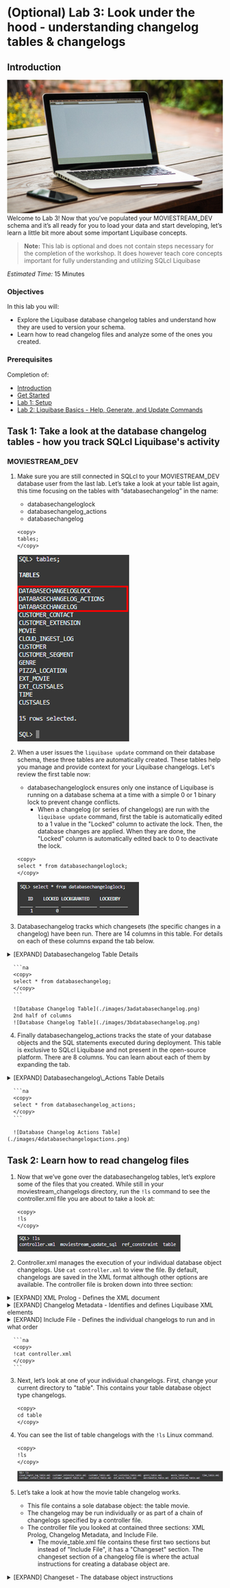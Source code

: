 # (Optional) Lab 3: Look under the hood - understanding changelog tables & changelogs

## Introduction
![MovieStream Work Area](./images/1moviestreamworkarea.png)
Welcome to Lab 3! Now that you’ve populated your MOVIESTREAM_DEV schema and it’s all ready for you to load your data and start developing, let’s learn a little bit more about some important Liquibase concepts.

>**Note:** This lab is optional and does not contain steps necessary for the completion of the workshop. It does however teach core concepts important for fully understanding and utilizing SQLcl Liquibase

*Estimated Time:* 15 Minutes


### Objectives
In this lab you will:
* Explore the Liquibase database changelog tables and understand how they are used to version your schema.
* Learn how to read changelog files and analyze some of the ones you created.

### Prerequisites
Completion of:
* [Introduction](../workshops/freetier/?lab=intro)
* [Get Started](../workshops/freetier/?lab=cloud-login)
* [Lab 1: Setup](../workshops/freetier/?lab=lab1-setup)
* [Lab 2: Liquibase Basics - Help, Generate, and Update Commands](../workshops/freetier/?lab=lab2-help-generate-update)


## Task 1: Take a look at the database changelog tables - how you track SQLcl Liquibase's activity
### **MOVIESTREAM_DEV**
   1. Make sure you are still connected in SQLcl to your MOVIESTREAM_DEV database user from the last lab. Let’s take a look at your table list again, this time focusing on the tables with “databasechangelog” in the name:
      * databasechangeloglock
      * databasechangelog_actions
      * databasechangelog

      ```na
      <copy>
      tables;
      </copy>
      ```

      ![Tables](./images/1tables.png)

   2. When a user issues the `liquibase update` command on their database schema, these three tables are automatically created. These tables help you manage and provide context for your Liquibase changelogs. Let's review the first table now:
      * databasechangeloglock ensures only one instance of Liquibase is running on a database schema at a time with a simple 0 or 1 binary lock to prevent change conflicts.
         * When a changelog (or series of changelogs) are run with the `liquibase update` command, first the table is automatically edited to a 1 value in the "Locked" column to activate the lock. Then, the database changes are applied. When they are done, the "Locked" column is automatically edited back to 0 to deactivate the lock.

      ```na
      <copy>
      select * from databasechangeloglock;
      </copy>
      ```

      ![Database Changelog Lock Table](./images/2databasechangeloglock.png)

   3. Databasechangelog tracks which changesets (the specific changes in a changelog) have been run. There are 14 columns in this table. For details on each of these columns expand the tab below.
   <details>
     <summary>[EXPAND] Databasechangelog Table Details</summary>
       * ID
          * The changeset ID for a particular changelog. The ID is generated when the changelog is created with one of the `liquibase generate` commands.
       * AUTHOR
          * The author of the changeset. In a changelog, it is automatically labeled as the database user who generated the changelog but it can be manually overwritten and set as you please.
       * FILENAME
          * The path from the working directory (when the update was applied) to the changelog file whose changeset is being ran.
       * DATEEXECUTED
          * The date and time the changeset was executed (Day-Month-Year Hour.Minute.Second.Nanosecond AM/PM)
       * ORDEREXECUTED
          * The order in which the changesets in the databasechangelog table were executed starting with 1 and ascending from there.
       * EXECTYPE
          * The status of a changeset’s execution. Values can be: EXECUTED, FAILED, SKIPPED, RERAN, and MARK_RAN.
       * MD5SUM
          * When Liquibase reaches a changeset to execute, it generates an MD5 checksum (a 32-character hexadecimal number) before execution and stores it in this column.
          * If a changeset is modified, the file’s checksum will no longer match the stored value and you will get a Liquibase checksum validation error.
       * DESCRIPTION
          * A short description of the changeset being executed in the format: Changeset Change Type, Database Object Name, Database Object Owner Name.
       * COMMENTS
          * A field for comments to be manually placed if needed.
       * TAG
          * Used for tagging (bookmarking) and rolling back unwanted changelog updates to the point of the tag.
          * The changeset line that has a tag name in it indicates the last changeset unaffected by the tag during a rollback. The effects of all changesets after this row will be undone by rolling back to the tag.
       * LIQUIBASE
          * The version of open-source Liquibase the changeset is being run on. SQLcl Liquibase is built on top of the open-source Liquibase platform and the version displayed will be the open-source platform version, not SQLcl version.
       * CONTEXTS & LABELS
          * Contexts and labels can be manually added to changesets to control whether the changeset is applied or not when commands like `liquibase update` are ran. The column in the database changelog table designates which context or label the changeset was run on, if one was specified.
             * An example would be setting a context or label as “test” or “production” to designate which environment to run the changeset in.
             * Contexts and labels are very similar and can be used identically in simple use cases. Where they differ is what “user” has the power to filter designations made.
                * With contexts, you can specify a logical expression within the changeset.
                * With labels, the logical expression (if you choose to use one) is specified by the user making deployments as a parameter in the `liquibase update` command. 
       * DEPLOYMENT_ID
          * A unique identifier for changeset deployments that will match across changesets deployed as a group (for example when you run `liquibase update` on a controller file).
   </details>
   
      ```na
      <copy>
      select * from databasechangelog;
      </copy>
      ```

      ![Database Changelog Table](./images/3adatabasechangelog.png)
      2nd half of columns
      ![Database Changelog Table](./images/3bdatabasechangelog.png)

   4. Finally databasechangelog\_actions tracks the state of your database objects and the SQL statements executed during deployment. This table is exclusive to SQLcl Liquibase and not present in the open-source platform.  There are 8 columns. You can learn about each of them by expanding the tab.

   <details>
      <summary>[EXPAND] Databasechangelog\_Actions Table Details</summary>
       * ID
          * The changeset ID for a particular changelog. The ID is generated when the changelog is created with one of the `liquibase generate` commands.
          * This is the same column as in the databasechangelog table.
       * SEQUENCE
          * A deprecated column. Will be removed in a future SQLcl update.
       * SQL
          * The SQL statement/s being executed in the database from the changeset instructions.
       * SXML
          * If a database object was created by the changeset, the field will be blank. If a pre-existing database object was edited by the changeset, this field records the state of the object before the changes were made.
          * SXML is what allows for the dynamic object transformation functionality we added on top of the open-source platform. This can only be found in SQLcl Liquibase. For more information see [HERE](https://docs.oracle.com/en/database/oracle/sql-developer-command-line/23.1/sqcug/using-liquibase.html#GUID-41E0F36F-0091-4393-9BE0-850D590A7417)
       * AUTHOR
          * The author of the changeset. In a changelog, it is automatically labeled as the database user who generated the changelog but it can be manually overwritten and set as you please.
          * This is the same column as in the databasechangelog table.
       * FILENAME
          * The path from the working directory (when the update was applied) to the changelog file whose changeset is being ran.
          * This is the same column as in the databasechangelog table
       * DEPLOYMENT_ID
          * A unique identifier for changeset deployments that will match across changesets deployed as a group (for example when you run `liquibase update` on a controller file).
          * This is the same column as in the databasechangelog table.
       * STATUS
          * The status of the changeset. Possible statuses:
             * RAN - changeset was ran
             * rollbackFailed - rolling back and undoing the changeset failed
             * rolledBack - changeset was successfully rolled back and undone
             * runFailed - running the changeset failed
             * willRollback - changeset is queued to be rolled back and undone
   </details>

      ```na
      <copy>
      select * from databasechangelog_actions;
      </copy>
      ```

      ![Database Changelog Actions Table](./images/4databasechangelogactions.png)

## Task 2: Learn how to read changelog files

   1. Now that we’ve gone over the databasechangelog tables, let’s explore some of the files that you created. While still in your moviestream_changelogs directory, run the `!ls` command to see the controller.xml file you are about to take a look at:

      ```na
      <copy>
      !ls
      </copy>
      ```

      ![ls Command](./images/5ls.png)

   2. Controller.xml manages the execution of your individual database object changelogs. Use `cat controller.xml` to view the file. By default, changelogs are saved in the XML format although other options are available. The controller file is broken down into three section: 

   <details>
   <summary>[EXPAND] XML Prolog - Defines the XML document</summary>
       * `<?xml version="1.0" encoding="UTF-8"?>`
          * This line is called the XML prolog
             * The XML prolog is optional. If it exists, it must come first in the document
          * XML documents can contain international characters, like Norwegian øæå or French êèé
          * To avoid errors, you should specify the encoding used, or save your XML files as UTF-8
          * UTF-8 is the default character encoding for XML documents
          * There are currently only 2 versions of XML: 1.0 and 1.1. Use of 1.0 is most common and 1.1 use is very rare
          * XML 1.0 operates on the principle that “everything not permitted is forbidden” while 1.1 operates on “everything not forbidden is permitted”
   </details>    

   <details>
   <summary>[EXPAND] Changelog Metadata - Identifies and defines Liquibase XML elements</summary>
       * xmlns=”http://www.liquibase.org/xml/ns/dbchangelog”
          * xmlns stands for XML Namespace. It declares what the default namespace for the XML document is.
          * In situations where multiple namespaces are included in an XML document, you don’t need to use prefixes to differentiate elements in this namespace from elements coming from others because this is the “default” namespace.
       * xmlns:xsi=”http://www.w3.org/2001/XMLSchema-instance”
          * Short for XML Namespace:XML Schema Instance
          * While it may seem that due to this naming convention this is a special type of xmlns declaration, this is not the case. xsi is simply a commonly used xmlns prefix that is convenient because of what the acronym is named after. That is why you may have seen it before across other XML documents
             * It is no different than any other xmlns declaration in the format of xmlns:[prefix]
             * Naming it something such as xmlns:d=http://www.w3.org/2001/XMLSchema-instance would functionally accomplish the same result
          * Including a prefix with a namespace declaration allows you to later distinguish which namespace you are referring to with your element you are using. This avoids name conflicts in the case that multiple namespaces in your XML document have elements with the same name
             * Example:
                * You have a namespace xmlns:d=[URL]
                * You want to use the element `<table> </table>` from this namespace but you have declared another namespace in this XML document that also has a table element
                * Using your prefix “d” you declared in the form of `<d:table> </d:table>` distinguishes that you are referencing this namespace and not the other
       * xsi:schemaLocation=http://www.liquibase.org/xml/ns/dbchangelog http://www.liquibase.org/xml/ns/dbchangelog/dbchangelog-latest.xsd
          * xsi stands for: XML Schema Instance
             * An XML Instance document is a file that contains information or data of what you are trying to describe with your schema
             * An XML Schema specifies the structure of an XML document and constraints on its content
          * The schemaLocation attribute has two values separated by a space:
             * The first is the namespace to use.
                * A namespace is a uniform resource identifier (URI). Think of it as a collection of unique elements available to use
                   * A URI is a way to uniquely identify “anything”
                   * XML namespaces are used to provide uniquely named elements and attributes in an XML document
                * The second is the location of the XML schema to use for that namespace  
   </details>

   <details>
   <summary>[EXPAND] Include File - Defines the individual changelogs to run and in what order</summary>
       * include file
          * Include file is where the controller.xml file manages the other changelogs and specifies the order to run them in.
   </details>    

      ```na
      <copy>
      !cat controller.xml
      </copy>
      ```

   3. Next, let’s look at one of your individual changelogs. First, change your current directory to "table". This contains your table database object type changelogs.
      ```na
      <copy>
      cd table
      </copy>
      ```

   4. You can see the list of table changelogs with the `!ls` Linux command.

      ```na
      <copy>
      !ls
      </copy>
      ```

      ![ls Table List](./images/6lstable.png)

   5. Let’s take a look at how the movie table changelog works. 
      * This file contains a sole database object: the table movie. 
      * The changelog may be run individually or as part of a chain of changelogs specified by a controller file. 
      * The controller file you looked at contained three sections: XML Prolog, Changelog Metadata, and Include File. 
         * The movie_table.xml file contains these first two sections but instead of "Include File", it has a "Changeset" section. The changeset section of a changelog file is where the actual instructions for creating a database object are. 

   <details>
   <summary>[EXPAND] Changeset - The database object instructions</summary>
       * `<changeSet id="7aa6aac7e05e7ea3fb809cc51b0b8523a91c3ede" author="(MOVIESTREAM_MANAGER)-Generated"     >`
          * `changeset` is the changelog XML element where the information is stored for the actual database changes that are applied when a changelog is ran.
          * `id` is the changeset ID for a particular changelog. The ID is generated when the changelog is created.
             * It is the same ID present in the databasechangelog and databasechangelog_actions tables.
          * `author` is the author of the changeset. It is automatically labeled as the database user who generated the changelog but it can be manually overwritten and set as you please.
             * It is the same author value present in the databasechangelog and databasechangelog_actions tables.
       * `<n0:createSxmlObject objectName="MOVIE" objectType="TABLE" ownerName="MOVIESTREAM_MANAGER"   >`
          * `createSxmlObject` is one of the SQLcl Liquibase changeset types. `createSXMLObject` creates any database object that can be stored in SXML. For a full list of SQLcl Liquibase changeset types [See Here](https://docs.oracle.com/en/database/oracle/sql-developer-command-line/22.4/sqcug/using-liquibase.html#GUID-AA97A806-F886-4286-A14D-372F20456284)
             * SXML is a data format from the Oracle Database `DBMS_METADATA` package. SXML is an XML representation of object metadata that looks like a direct translation of SQL Data Definition Language (DDL) into XML.
                * Oracle supplies many packages, which are automatically installed with Oracle Database, that extend database functionality. One of these packages, DBMS_METADATA, provides a way to retrieve metadata from the database dictionary as XML or SQL Data Definition Language (DDL) statements, and to submit the XML to recreate the object.
                   * This functionality is the secret weapon of SQLcl Liquibase. The DBMS_METADATA package is used to generate and execute the specialized changelogs that you see in SQLcl Liquibase compared to the open-source platform. These changelogs transform the state of the database objects dynamically and allows for pre-existing object to be altered. This is a feature not available in the Liquibase open-source client. You can find more information on dynamic object transformation with SQLcl Liquibase [Here](https://docs.oracle.com/en/database/oracle/sql-developer-command-line/23.1/sqcug/using-liquibase.html#GUID-41E0F36F-0091-4393-9BE0-850D590A7417)
          * `objectName` is the name of the database object.
          * `objectType` is the database object type.
          * `ownerName` is the database user that created the changeset.
       * `<n0:source><![CDATA[]]></n0:source>`
          * `source` is the XML element from the n0 namespace where the changeset data is stored.
          * `CDATA` stands for Character Data. It is where blocks of text are stored that are not parsed by the parser but are otherwise recognized as markup. For SQLcl Liquibase changelogs, this field is used to store the changeset data such as the Data Definition Language (DDL), SXML, data URL or file path.
       * `<TABLE xmlns="http://xmlns.oracle.com/ku" version="1.0">`
          * Within the CDATA for this changelog, the `TABLE` element is being used as this changelog specifically creates a table. http://xmlns.oracle.com/ku is the namespace this element comes from. All the elements under this are sub elements of table, defining its properties.
   </details>

      ```na
      <copy>
      !cat movie_table.xml
      </copy>
      ```

      ![Movie Changelog Pt 1](./images/7moviechangelogpt1.png)
      ![Movie Changelog Pt 2](./images/8moviechangelogpt2.png)
      ![Movie Changelog Pt 3](./images/9moviechangelogpt3.png)

   6. Congratulations you have now completed the third lab! You may now **proceed to the next lab**.



## Learn More
* [Product Page (SQLcl)](https://www.oracle.com/database/sqldeveloper/technologies/sqlcl/)
* [Documentation (SQLcl & SQLcl Liquibase)](https://docs.oracle.com/en/database/oracle/sql-developer-command-line/)
* Blog Posts/Articles
    * [CI/CD With Oracle Database and APEX](https://www.thatjeffsmith.com/archive/2021/04/ci-cd-with-oracle-database-and-apex/)
    * [SQLcl Liquibase in 6 Minutes](https://www.talke.tech/blog/learn-sqlcl-liquibase-in-6-minutes)
    * [Data Definition Language (DDL) Settings with SQLcl & Liquibase](https://www.thatjeffsmith.com/archive/2023/01/physical-properties-in-oracle-table-liquibase-changesets/)
    * [How to Run SQLcl Liquibase Updates in Different Target Schemas](https://www.thatjeffsmith.com/archive/2022/12/run-liquibase-updates-for-a-specific-schema-with-sqlcl/)
    * [Use JSON, XML, and YAML Formats With SQLcl Liquibase](https://www.thatjeffsmith.com/archive/2022/12/how-to-use-json-xml-yaml-liquibase-changesets-in-sqlcl/)
    * [What's The Difference Between An Oracle Database Schema & User](https://www.talke.tech/blog/whats-the-difference-between-a-db-schema-and-db-user)

## Acknowledgements

- **Author** - Zachary Talke, Product Manager
- **Last Updated By/Date** - Zachary Talke, May 2023
